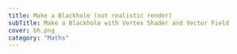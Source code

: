 ```yaml
---
title: Make a Blackhole (not realistic render)
subTitle: Make a Blackhole with Vertex Shader and Vector Field
cover: bh.png
category: "Maths"
---
```


